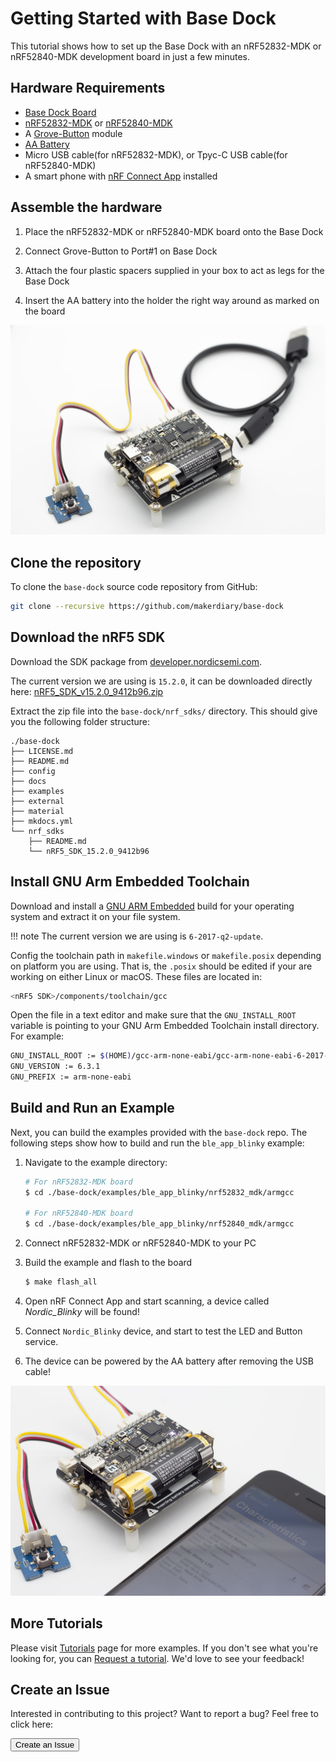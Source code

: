 # Getting Started with Base Dock

This tutorial shows how to set up the Base Dock with an nRF52832-MDK or nRF52840-MDK development board in just a few minutes.

## Hardware Requirements

* [Base Dock Board](https://store.makerdiary.com/products/base-dock)
* [nRF52832-MDK](https://store.makerdiary.com/collections/frontpage/products/nrf52832-mdk-iot-micro-development-kit) or [nRF52840-MDK](https://store.makerdiary.com/collections/frontpage/products/nrf52840-mdk-iot-development-kit)
* A [Grove-Button](https://www.seeedstudio.com/Grove-Button-p-766.html) module
* [AA Battery](http://www.energizer.com/batteries/energizer-ultimate-lithium-batteries)
* Micro USB cable(for nRF52832-MDK), or Tpyc-C USB cable(for nRF52840-MDK)
* A smart phone with [nRF Connect App](https://www.nordicsemi.com/eng/Products/Nordic-mobile-Apps/nRF-Connect-for-Mobile) installed

## Assemble the hardware

1. Place the nRF52832-MDK or nRF52840-MDK board onto the Base Dock

2. Connect Grove-Button to Port#1 on Base Dock

3. Attach the four plastic spacers supplied in your box to act as legs for the Base Dock

4. Insert the AA battery into the holder the right way around as marked on the board

![](images/assembling-hardware.jpg)

## Clone the repository

To clone the `base-dock` source code repository from GitHub:

``` sh
git clone --recursive https://github.com/makerdiary/base-dock
```

## Download the nRF5 SDK

Download the SDK package from [developer.nordicsemi.com](https://developer.nordicsemi.com/).

The current version we are using is `15.2.0`, it can be downloaded directly here: [nRF5_SDK_v15.2.0_9412b96.zip](https://www.nordicsemi.com/eng/nordic/download_resource/59011/94/96002302/116085)

Extract the zip file into the `base-dock/nrf_sdks/` directory. This should give you the following folder structure:

``` info
./base-dock
├── LICENSE.md
├── README.md
├── config
├── docs
├── examples
├── external
├── material
├── mkdocs.yml
└── nrf_sdks
    ├── README.md
    └── nRF5_SDK_15.2.0_9412b96
```

## Install GNU Arm Embedded Toolchain

Download and install a [GNU ARM Embedded](https://developer.arm.com/open-source/gnu-toolchain/gnu-rm) build for your operating system and extract it on your file system.

!!! note
	The current version we are using is `6-2017-q2-update`.

Config the toolchain path in `makefile.windows` or `makefile.posix` depending on platform you are using. That is, the `.posix` should be edited if your are working on either Linux or macOS. These files are located in:

``` sh
<nRF5 SDK>/components/toolchain/gcc
```

Open the file in a text editor and make sure that the `GNU_INSTALL_ROOT` variable is pointing to your GNU Arm Embedded Toolchain install directory. For example:

``` sh
GNU_INSTALL_ROOT := $(HOME)/gcc-arm-none-eabi/gcc-arm-none-eabi-6-2017-q2-update/bin/
GNU_VERSION := 6.3.1
GNU_PREFIX := arm-none-eabi
```

## Build and Run an Example

Next, you can build the examples provided with the `base-dock` repo. The following steps show how to build and run the `ble_app_blinky` example:

1. Navigate to the example directory:

	``` sh
	# For nRF52832-MDK board
	$ cd ./base-dock/examples/ble_app_blinky/nrf52832_mdk/armgcc

	# For nRF52840-MDK board
	$ cd ./base-dock/examples/ble_app_blinky/nrf52840_mdk/armgcc
	```


2. Connect nRF52832-MDK or nRF52840-MDK to your PC

3. Build the example and flash to the board

	``` sh
	$ make flash_all
	```

4. Open nRF Connect App and start scanning, a device called *Nordic_Blinky* will be found! 

5. Connect `Nordic_Blinky` device, and start to test the LED and Button service.

6. The device can be powered by the AA battery after removing the USB cable!

![](images/nordic_blinky_example.jpg)

## More Tutorials

Please visit [Tutorials](../tutorials) page for more examples. If you don't see what you're looking for, you can [Request a tutorial](https://github.com/makerdiary/base-dock/issues/new?title=Tutorial%20Request:%20%3Ctitle%3E&body=Description%0A%0ATechnical%20Level%0Abeginner%20%7C%20intermediate%20%7C%20advanced%0A%0ALength%0Ashort%20(%3C%20250%20words)%20%7C%20medium%20(250-500%20words)%20%7C%20long%20(1000%20words+)%0A). We'd love to see your feedback!


## Create an Issue

Interested in contributing to this project? Want to report a bug? Feel free to click here:

<a href="https://github.com/makerdiary/base-dock/issues/new"><button data-md-color-primary="marsala"><i class="fa fa-github"></i> Create an Issue</button></a>

